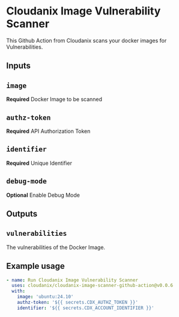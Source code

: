 # Cloudanix Image Vulnerability Scanner

This Github Action from Cloudanix scans your docker images for Vulnerabilities.

## Inputs

## `image`

**Required** Docker Image to be scanned

## `authz-token`

**Required** API Authorization Token

## `identifier`

**Required** Unique Identifier

## `debug-mode`

**Optional** Enable Debug Mode

## Outputs

## `vulnerabilities`

The vulnerabilities of the Docker Image.

## Example usage

```yml
- name: Run Cloudanix Image Vulnerability Scanner
  uses: cloudanix/cloudanix-image-scanner-github-action@v0.0.6
  with:
    image: 'ubuntu:24.10'
    authz-token: '${{ secrets.CDX_AUTHZ_TOKEN }}'
    identifier: '${{ secrets.CDX_ACCOUNT_IDENTIFIER }}'
```
